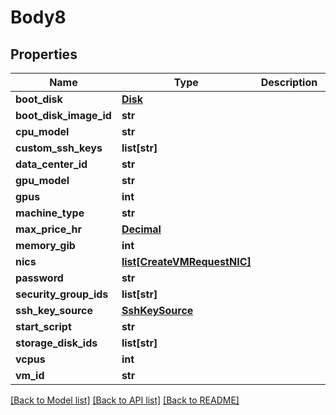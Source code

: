 # Body8

## Properties
Name | Type | Description | Notes
------------ | ------------- | ------------- | -------------
**boot_disk** | [**Disk**](Disk.md) |  | [optional] 
**boot_disk_image_id** | **str** |  | 
**cpu_model** | **str** |  | [optional] 
**custom_ssh_keys** | **list[str]** |  | [optional] 
**data_center_id** | **str** |  | [optional] 
**gpu_model** | **str** |  | [optional] 
**gpus** | **int** |  | [optional] 
**machine_type** | **str** |  | [optional] 
**max_price_hr** | [**Decimal**](Decimal.md) |  | [optional] 
**memory_gib** | **int** |  | [optional] 
**nics** | [**list[CreateVMRequestNIC]**](CreateVMRequestNIC.md) |  | [optional] 
**password** | **str** |  | [optional] 
**security_group_ids** | **list[str]** |  | [optional] 
**ssh_key_source** | [**SshKeySource**](SshKeySource.md) |  | [optional] 
**start_script** | **str** |  | [optional] 
**storage_disk_ids** | **list[str]** |  | [optional] 
**vcpus** | **int** |  | [optional] 
**vm_id** | **str** |  | 

[[Back to Model list]](../README.md#documentation-for-models) [[Back to API list]](../README.md#documentation-for-api-endpoints) [[Back to README]](../README.md)


